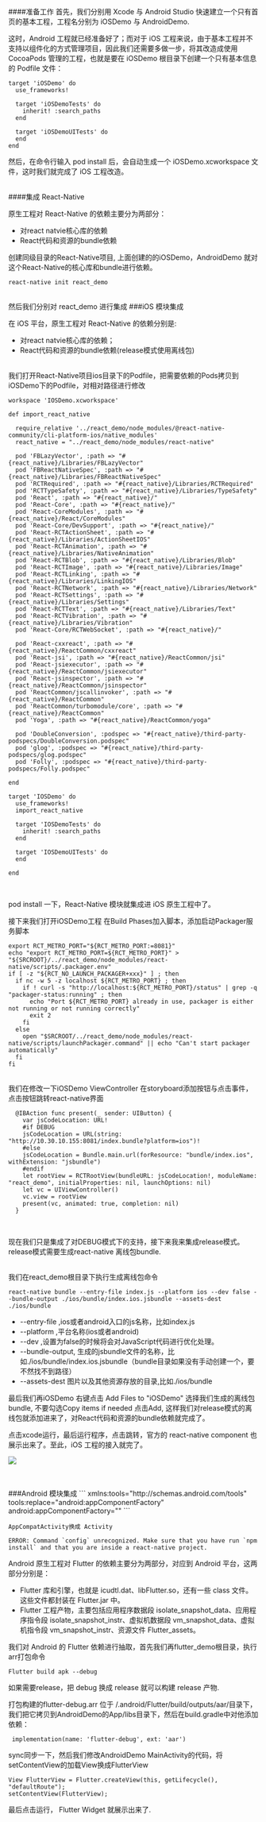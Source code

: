 ####准备工作
首先，我们分别用 Xcode 与 Android Studio 快速建立一个只有首页的基本工程，工程名分别为 iOSDemo 与 AndroidDemo.

这时，Android 工程就已经准备好了；而对于 iOS 工程来说，由于基本工程并不支持以组件化的方式管理项目，因此我们还需要多做一步，将其改造成使用 CocoaPods 管理的工程，也就是要在 iOSDemo 根目录下创建一个只有基本信息的 Podfile 文件：

```
target 'iOSDemo' do
  use_frameworks!

  target 'iOSDemoTests' do
    inherit! :search_paths
  end

  target 'iOSDemoUITests' do
  end
end
```
然后，在命令行输入 pod install 后，会自动生成一个 iOSDemo.xcworkspace 文件，这时我们就完成了 iOS 工程改造。


</br>
####集成 React-Native

原生工程对 React-Native 的依赖主要分为两部分：
+ 对react natvie核心库的依赖
+ React代码和资源的bundle依赖

创建同级目录的React-Native项目, 上面创建的的iOSDemo，AndroidDemo 就对这个React-Native的核心库和bundle进行依赖。

```
react-native init react_demo
```

</br>
然后我们分别对 react_demo 进行集成
###iOS 模块集成

在 iOS 平台，原生工程对 React-Native 的依赖分别是:

+ 对react natvie核心库的依赖；
+ React代码和资源的bundle依赖(release模式使用离线包)

</br>
我们打开React-Native项目ios目录下的Podfile，把需要依赖的Pods拷贝到iOSDemo下的Podfile，对相对路径进行修改


```
workspace 'IOSDemo.xcworkspace'

def import_react_native
  
  require_relative '../react_demo/node_modules/@react-native-community/cli-platform-ios/native_modules'
  react_native = "../react_demo/node_modules/react-native"
  
  pod 'FBLazyVector', :path => "#{react_native}/Libraries/FBLazyVector"
  pod 'FBReactNativeSpec', :path => "#{react_native}/Libraries/FBReactNativeSpec"
  pod 'RCTRequired', :path => "#{react_native}/Libraries/RCTRequired"
  pod 'RCTTypeSafety', :path => "#{react_native}/Libraries/TypeSafety"
  pod 'React', :path => "#{react_native}/"
  pod 'React-Core', :path => "#{react_native}/"
  pod 'React-CoreModules', :path => "#{react_native}/React/CoreModules"
  pod 'React-Core/DevSupport', :path => "#{react_native}/"
  pod 'React-RCTActionSheet', :path => "#{react_native}/Libraries/ActionSheetIOS"
  pod 'React-RCTAnimation', :path => "#{react_native}/Libraries/NativeAnimation"
  pod 'React-RCTBlob', :path => "#{react_native}/Libraries/Blob"
  pod 'React-RCTImage', :path => "#{react_native}/Libraries/Image"
  pod 'React-RCTLinking', :path => "#{react_native}/Libraries/LinkingIOS"
  pod 'React-RCTNetwork', :path => "#{react_native}/Libraries/Network"
  pod 'React-RCTSettings', :path => "#{react_native}/Libraries/Settings"
  pod 'React-RCTText', :path => "#{react_native}/Libraries/Text"
  pod 'React-RCTVibration', :path => "#{react_native}/Libraries/Vibration"
  pod 'React-Core/RCTWebSocket', :path => "#{react_native}/"
  
  pod 'React-cxxreact', :path => "#{react_native}/ReactCommon/cxxreact"
  pod 'React-jsi', :path => "#{react_native}/ReactCommon/jsi"
  pod 'React-jsiexecutor', :path => "#{react_native}/ReactCommon/jsiexecutor"
  pod 'React-jsinspector', :path => "#{react_native}/ReactCommon/jsinspector"
  pod 'ReactCommon/jscallinvoker', :path => "#{react_native}/ReactCommon"
  pod 'ReactCommon/turbomodule/core', :path => "#{react_native}/ReactCommon"
  pod 'Yoga', :path => "#{react_native}/ReactCommon/yoga"
  
  pod 'DoubleConversion', :podspec => "#{react_native}/third-party-podspecs/DoubleConversion.podspec"
  pod 'glog', :podspec => "#{react_native}/third-party-podspecs/glog.podspec"
  pod 'Folly', :podspec => "#{react_native}/third-party-podspecs/Folly.podspec"

end

target 'IOSDemo' do
  use_frameworks!
  import_react_native
  
  target 'IOSDemoTests' do
    inherit! :search_paths
  end

  target 'IOSDemoUITests' do
  end

end


```

</br>
pod install 一下，React-Native 模块就集成进 iOS 原生工程中了。


接下来我们打开iOSDemo工程 在Build Phases加入脚本，添加启动Packager服务脚本
</br>

```
export RCT_METRO_PORT="${RCT_METRO_PORT:=8081}"
echo "export RCT_METRO_PORT=${RCT_METRO_PORT}" > "${SRCROOT}/../react_demo/node_modules/react-native/scripts/.packager.env"
if [ -z "${RCT_NO_LAUNCH_PACKAGER+xxx}" ] ; then
  if nc -w 5 -z localhost ${RCT_METRO_PORT} ; then
    if ! curl -s "http://localhost:${RCT_METRO_PORT}/status" | grep -q "packager-status:running" ; then
      echo "Port ${RCT_METRO_PORT} already in use, packager is either not running or not running correctly"
      exit 2
    fi
  else
    open "$SRCROOT/../react_demo/node_modules/react-native/scripts/launchPackager.command" || echo "Can't start packager automatically"
  fi
fi

```

</br>
我们在修改一下iOSDemo ViewController 在storyboard添加按钮与点击事件，点击按钮跳转react-native界面

```
  @IBAction func present(_ sender: UIButton) {
    var jsCodeLocation: URL!
    #if DEBUG
    jsCodeLocation = URL(string: "http://10.30.10.155:8081/index.bundle?platform=ios")!
    #else
    jsCodeLocation = Bundle.main.url(forResource: "bundle/index.ios", withExtension: "jsbundle")
    #endif
    let rootView = RCTRootView(bundleURL: jsCodeLocation!, moduleName: "react_demo", initialProperties: nil, launchOptions: nil)
    let vc = UIViewController()
    vc.view = rootView
    present(vc, animated: true, completion: nil)
  }
```

</br>

现在我们只是集成了对DEBUG模式下的支持，接下来我来集成release模式。release模式需要生成react-native 离线包bundle.

</br>
我们在react_demo根目录下执行生成离线包命令

```
react-native bundle --entry-file index.js --platform ios --dev false --bundle-output ./ios/bundle/index.ios.jsbundle --assets-dest ./ios/bundle
```

* --entry-file ,ios或者android入口的js名称，比如index.js
*  --platform ,平台名称(ios或者android)
*  --dev ,设置为false的时候将会对JavaScript代码进行优化处理。
*  --bundle-output, 生成的jsbundle文件的名称，比如./ios/bundle/index.ios.jsbundle（bundle目录如果没有手动创建一个，要不然找不到路径）
*  --assets-dest 图片以及其他资源存放的目录,比如./ios/bundle

最后我们再iOSDemo 右键点击 Add Files to "iOSDemo" 选择我们生成的离线包bundle, 不要勾选Copy items if needed 点击Add, 这样我们对release模式的离线包就添加进来了，对React代码和资源的bundle依赖就完成了。

点击xcode运行，最后运行程序，点击跳转，官方的 react-native component 也展示出来了。至此，iOS 工程的接入就完了。


![](/Users/app/Desktop/ios_demo_s.png)

</br>
</br>
###Android 模块集成
```
xmlns:tools="http://schemas.android.com/tools"
     tools:replace="android:appComponentFactory"
        android:appComponentFactory=""
```

```
AppCompatActivity换成 Activity
```

```
ERROR: Command `config` unrecognized. Make sure that you have run `npm install` and that you are inside a react-native project.

```

Android 原生工程对 Flutter 的依赖主要分为两部分，对应到 Android 平台，这两部分分别是：

+ Flutter 库和引擎，也就是 icudtl.dat、libFlutter.so，还有一些 class 文件。这些文件都封装在 Flutter.jar 中。
+ Flutter 工程产物，主要包括应用程序数据段 isolate_snapshot_data、应用程序指令段 isolate_snapshot_instr、虚拟机数据段 vm_snapshot_data、虚拟机指令段 vm_snapshot_instr、资源文件 Flutter_assets。

我们对 Android 的 Flutter 依赖进行抽取，首先我们再flutter_demo根目录，执行arr打包命令

```
Flutter build apk --debug
```

如果需要release，把 debug 换成 release 就可以构建 release 产物.

打包构建的flutter-debug.arr 位于 /.android/Flutter/build/outputs/aar/目录下，我们把它拷贝到AndroidDemo的App/libs目录下，然后在build.gradle中对他添加依赖：

```
 implementation(name: 'flutter-debug', ext: 'aar')

```

sync同步一下，然后我们修改AndroidDemo MainActivity的代码，将setContentView的加载View换成FlutterView

```
View FlutterView = Flutter.createView(this, getLifecycle(), "defaultRoute");
setContentView(FlutterView);
```

最后点击运行， Flutter Widget 就展示出来了.
